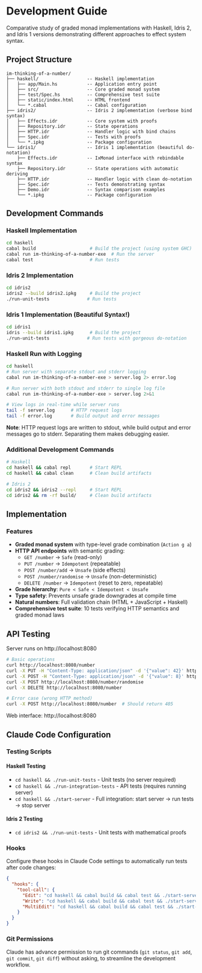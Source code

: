 # Development Guide

Comparative study of graded monad implementations with Haskell, Idris 2, and Idris 1 versions demonstrating different approaches to effect system syntax.

## Project Structure
```
im-thinking-of-a-number/
├── haskell/                  -- Haskell implementation
│   ├── app/Main.hs           -- Application entry point
│   ├── src/                  -- Core graded monad system
│   ├── test/Spec.hs          -- Comprehensive test suite
│   ├── static/index.html     -- HTML frontend
│   └── *.cabal               -- Cabal configuration
├── idris2/                   -- Idris 2 implementation (verbose bind syntax)
│   ├── Effects.idr           -- Core system with proofs
│   ├── Repository.idr        -- State operations
│   ├── HTTP.idr              -- Handler logic with bind chains
│   ├── Spec.idr              -- Tests with proofs
│   └── *.ipkg                -- Package configuration
└── idris1/                   -- Idris 1 implementation (beautiful do-notation)
    ├── Effects.idr           -- IxMonad interface with rebindable syntax
    ├── Repository.idr        -- State operations with automatic deriving
    ├── HTTP.idr              -- Handler logic with clean do-notation
    ├── Spec.idr              -- Tests demonstrating syntax
    ├── Demo.idr              -- Syntax comparison examples
    └── *.ipkg                -- Package configuration
```

## Development Commands

### Haskell Implementation
```bash
cd haskell
cabal build                    # Build the project (using system GHC)
cabal run im-thinking-of-a-number-exe  # Run the server
cabal test                     # Run tests
```

### Idris 2 Implementation
```bash
cd idris2
idris2 --build idris2.ipkg     # Build the project
./run-unit-tests              # Run tests
```

### Idris 1 Implementation (Beautiful Syntax!)
```bash
cd idris1
idris --build idris1.ipkg      # Build the project
./run-unit-tests              # Run tests with gorgeous do-notation
```

### Haskell Run with Logging
```bash
cd haskell
# Run server with separate stdout and stderr logging
cabal run im-thinking-of-a-number-exe > server.log 2> error.log

# Run server with both stdout and stderr to single log file
cabal run im-thinking-of-a-number-exe > server.log 2>&1

# View logs in real-time while server runs
tail -f server.log      # HTTP request logs
tail -f error.log       # Build output and error messages
```

**Note**: HTTP request logs are written to stdout, while build output and error messages go to stderr. Separating them makes debugging easier.

### Additional Development Commands
```bash
# Haskell
cd haskell && cabal repl       # Start REPL
cd haskell && cabal clean      # Clean build artifacts

# Idris 2  
cd idris2 && idris2 --repl     # Start REPL
cd idris2 && rm -rf build/     # Clean build artifacts
```

## Implementation

### Features
- **Graded monad system** with type-level grade combination (`Action g a`)
- **HTTP API endpoints** with semantic grading:
  - `GET /number` → `Safe` (read-only)  
  - `PUT /number` → `Idempotent` (repeatable)
  - `POST /number/add` → `Unsafe` (side effects)
  - `POST /number/randomise` → `Unsafe` (non-deterministic)
  - `DELETE /number` → `Idempotent` (reset to zero, repeatable)
- **Grade hierarchy**: `Pure < Safe < Idempotent < Unsafe`
- **Type safety**: Prevents unsafe grade downgrades at compile time
- **Natural numbers**: Full validation chain (HTML + JavaScript + Haskell)
- **Comprehensive test suite**: 10 tests verifying HTTP semantics and graded monad laws

## API Testing

Server runs on http://localhost:8080

```bash
# Basic operations
curl http://localhost:8080/number
curl -X PUT -H "Content-Type: application/json" -d '{"value": 42}' http://localhost:8080/number
curl -X POST -H "Content-Type: application/json" -d '{"value": 8}' http://localhost:8080/number/add  
curl -X POST http://localhost:8080/number/randomise
curl -X DELETE http://localhost:8080/number

# Error case (wrong HTTP method)
curl -X POST http://localhost:8080/number  # Should return 405
```

Web interface: http://localhost:8080

## Claude Code Configuration

### Testing Scripts

#### Haskell Testing
- `cd haskell && ./run-unit-tests` - Unit tests (no server required)
- `cd haskell && ./run-integration-tests` - API tests (requires running server)
- `cd haskell && ./start-server` - Full integration: start server → run tests → stop server

#### Idris 2 Testing
- `cd idris2 && ./run-unit-tests` - Unit tests with mathematical proofs

### Hooks
Configure these hooks in Claude Code settings to automatically run tests after code changes:

```json
{
  "hooks": {
    "tool-call": {
      "Edit": "cd haskell && cabal build && cabal test && ./start-server",
      "Write": "cd haskell && cabal build && cabal test && ./start-server", 
      "MultiEdit": "cd haskell && cabal build && cabal test && ./start-server"
    }
  }
}
```

### Git Permissions
Claude has advance permission to run git commands (`git status`, `git add`, `git commit`, `git diff`) without asking, to streamline the development workflow.
